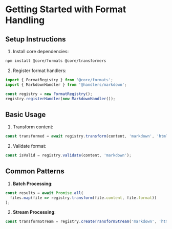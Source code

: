 # Getting Started with Format Handling

## Setup Instructions
1. Install core dependencies:
```bash
npm install @core/formats @core/transformers
```

2. Register format handlers:
```typescript
import { FormatRegistry } from '@core/formats';
import { MarkdownHandler } from '@handlers/markdown';

const registry = new FormatRegistry();
registry.registerHandler(new MarkdownHandler());
```

## Basic Usage
1. Transform content:
```typescript
const transformed = await registry.transform(content, 'markdown', 'html');
```

2. Validate format:
```typescript
const isValid = registry.validate(content, 'markdown');
```

## Common Patterns
1. **Batch Processing**:
```typescript
const results = await Promise.all(
  files.map(file => registry.transform(file.content, file.format))
);
```

2. **Stream Processing**:
```typescript
const transformStream = registry.createTransformStream('markdown', 'html');